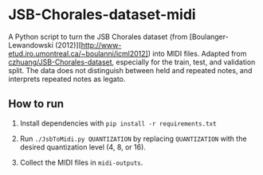 # JSB-Chorales-dataset-midi
A Python script to turn the JSB Chorales dataset (from [Boulanger-Lewandowski (2012)][http://www-etud.iro.umontreal.ca/~boulanni/icml2012]) into MIDI files. Adapted from [czhuang/JSB-Chorales-dataset](https://github.com/czhuang/JSB-Chorales-dataset), especially for the train, test, and validation split. The data does not distinguish between held and repeated notes, and interprets repeated notes as legato.

## How to run

1. Install dependencies with `pip install -r requirements.txt`

2. Run `./JsbToMidi.py QUANTIZATION` by replacing `QUANTIZATION` with the desired quantization level (4, 8, or 16).

3. Collect the MIDI files in `midi-outputs`.